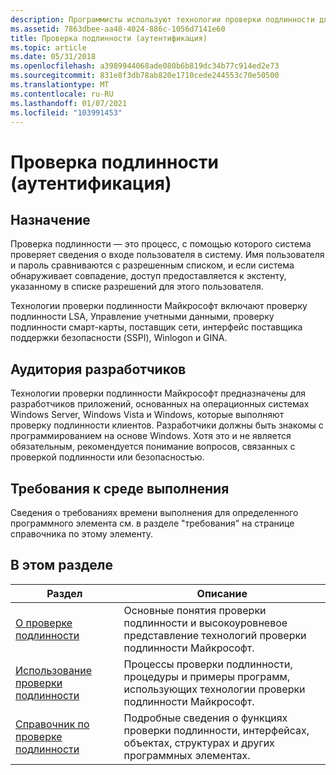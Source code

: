 ```yaml
---
description: Программисты используют технологии проверки подлинности для создания программного обеспечения управления паролями, проверки подлинности единого входа, надежной аутентификации, проверки подлинности пользователей и проверки личности
ms.assetid: 7863dbee-aa48-4024-886c-1056d7141e60
title: Проверка подлинности (аутентификация)
ms.topic: article
ms.date: 05/31/2018
ms.openlocfilehash: a3989944068ade080b6b819dc34b77c914ed2e73
ms.sourcegitcommit: 831e8f3db78ab820e1710cede244553c70e50500
ms.translationtype: MT
ms.contentlocale: ru-RU
ms.lasthandoff: 01/07/2021
ms.locfileid: "103991453"
---
```

# <a name="authentication-authentication"></a>Проверка подлинности (аутентификация)

## <a name="purpose"></a>Назначение

Проверка подлинности — это процесс, с помощью которого система проверяет сведения о входе пользователя в систему. Имя пользователя и пароль сравниваются с разрешенным списком, и если система обнаруживает совпадение, доступ предоставляется к экстенту, указанному в списке разрешений для этого пользователя.

Технологии проверки подлинности Майкрософт включают проверку подлинности LSA, Управление учетными данными, проверку подлинности смарт-карты, поставщик сети, интерфейс поставщика поддержки безопасности (SSPI), Winlogon и GINA.

## <a name="developer-audience"></a>Аудитория разработчиков

Технологии проверки подлинности Майкрософт предназначены для разработчиков приложений, основанных на операционных системах Windows Server, Windows Vista и Windows, которые выполняют проверку подлинности клиентов. Разработчики должны быть знакомы с программированием на основе Windows. Хотя это и не является обязательным, рекомендуется понимание вопросов, связанных с проверкой подлинности или безопасностью.

## <a name="run-time-requirements"></a>Требования к среде выполнения

Сведения о требованиях времени выполнения для определенного программного элемента см. в разделе "требования" на странице справочника по этому элементу.

## <a name="in-this-section"></a>В этом разделе



| Раздел                                                               | Описание                                                                                                                      |
|---------------------------------------------------------------------|----------------------------------------------------------------------------------------------------------------------------------|
| [О проверке подлинности](about-authentication.md)<br/>         | Основные понятия проверки подлинности и высокоуровневое представление технологий проверки подлинности Майкрософт.<br/>                           |
| [Использование проверки подлинности](using-authentication.md)<br/>         | Процессы проверки подлинности, процедуры и примеры программ, использующих технологии проверки подлинности Майкрософт.<br/>        |
| [Справочник по проверке подлинности](authentication-reference.md)<br/> | Подробные сведения о функциях проверки подлинности, интерфейсах, объектах, структурах и других программных элементах.<br/> |



 

 

 




